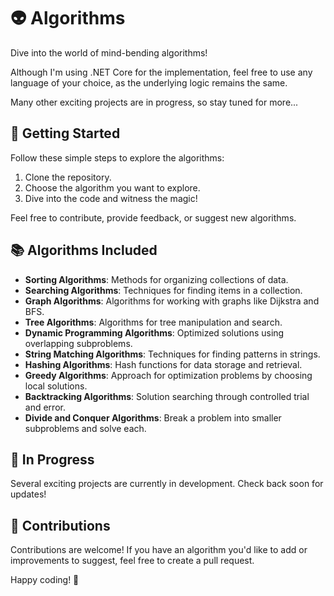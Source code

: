 
# 👽 Algorithms

Dive into the world of mind-bending algorithms!

Although I'm using .NET Core for the implementation, feel free to use any language of your choice, as the underlying logic remains the same.

Many other exciting projects are in progress, so stay tuned for more...

## 🚀 Getting Started

Follow these simple steps to explore the algorithms:

1. Clone the repository.
2. Choose the algorithm you want to explore.
3. Dive into the code and witness the magic!

Feel free to contribute, provide feedback, or suggest new algorithms.

## 📚 Algorithms Included

- **Sorting Algorithms**: Methods for organizing collections of data.
- **Searching Algorithms**: Techniques for finding items in a collection.
- **Graph Algorithms**: Algorithms for working with graphs like Dijkstra and BFS.
- **Tree Algorithms**: Algorithms for tree manipulation and search.
- **Dynamic Programming Algorithms**: Optimized solutions using overlapping subproblems.
- **String Matching Algorithms**: Techniques for finding patterns in strings.
- **Hashing Algorithms**: Hash functions for data storage and retrieval.
- **Greedy Algorithms**: Approach for optimization problems by choosing local solutions.
- **Backtracking Algorithms**: Solution searching through controlled trial and error.
- **Divide and Conquer Algorithms**: Break a problem into smaller subproblems and solve each.

## 🔧 In Progress

Several exciting projects are currently in development. Check back soon for updates!

## 🤝 Contributions

Contributions are welcome! If you have an algorithm you'd like to add or improvements to suggest, feel free to create a pull request.

Happy coding! 🚀
